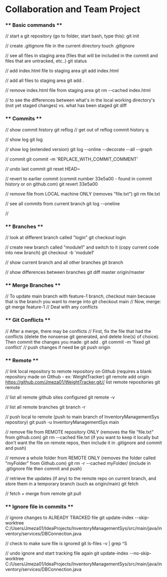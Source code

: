 # Collaboration and Team Project
### ** Basic commands **

// start a git repository (go to folder, start bash, type this):
git init

// create .gitignore file in the current directory
touch .gitignore

// see all files in staging area (files that will be included in the commit and files that are untracked, etc..)
git status

// add index.html file to staging area
git add index.html

// add all files to staging area
git add .

// remove index.html file from staging area
git rm --cached index.html

// to see the differences between what's in the local working directory's (not yet staged changes) vs. what has been staged
git diff


### ** Commits **

// show commit history
git reflog
// get out of reflog commit history
q

// show log
git log

// show log (extended version)
git log --online --decorate --all --graph

// commit
git commit -m 'REPLACE_WITH_COMMIT_COMMENT'

// undo last commit
git reset HEAD~

// revert to earlier commit (commit number 33e5a00 - found in commit history or on github.com)
git revert 33e5a00

// remove file from LOCAL machine ONLY (removes "file.txt")
git rm file.txt

// see all commits from current branch
git log --oneline

//




### ** Branches **

// look at different branch called "login"
git checkout login

// create new branch called "module1" and switch to it (copy current code into new branch)
git checkout -b 'module1'

// show current branch and all other branches
git branch

// show differences between branches
git diff master origin/master




### ** Merge Branches **

// To update main branch with feature-1 branch, checkout main because that is the branch you want to merge into
git checkout main
// Now, merge:
git merge feature-1
// Deal with any conflicts




### ** Git Conflicts **

// After a merge, there may be conflicts
// First, fix the file that had the conflicts (delete the nonsense git generated, and delete line(s) of choice). Then commit the changes you made:
git add .
git commit -m 'fixed git conflict'
// push changes if need be
git push origin




### ** Remote **

// link local repository to remote repository on Github (requires a blank repository made on Github - ex: WeightTracker)
git remote add origin https://github.com/Jmeza01/WeightTracker.git// list remote repositories
git remote

// list all remote github sites configured
git remote -v

// list all remote branches
git branch -r

// push local to remote (push to main branch of InventoryManagementSys repository)
git push -u InventoryManagementSys main

// remove file from REMOTE repository ONLY (removes the file "file.txt" from github.com)
git rm --cached file.txt
(if you want to keep it locally but don't want the file on remote repos, then include it in .gitignore and commit and push)

// remove a whole folder from REMOTE ONLY (removes the folder called "myFolder" from Github.com)
git rm -r --cached myFolder/
(include in .gitignore file then commit and push)

// retrieve the updates (if any) to the remote repo on current branch, and store them in a temporary branch (such as origin/main)
git fetch

// fetch + merge from remote
git pull




### ** Ignore file in commits **

// ignore changes to ALREADY TRACKED file
git update-index --skip-worktree C:/Users/Jmeza01/IdeaProjects/InventoryManagementSys/src/main/java/inventory/services/DBConnection.java

// check to make sure file is ignored
git ls-files -v | grep ^S

// undo ignore and start tracking file again
git update-index --no-skip-worktree C:/Users/Jmeza01/IdeaProjects/InventoryManagementSys/src/main/java/inventory/services/DBConnection.java
